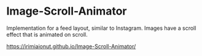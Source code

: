 # Image-Scroll-Animator

Implementation for a feed layout, similar to Instagram.
Images have a scroll effect that is animated on scroll.

https://irimiaionut.github.io/Image-Scroll-Animator/
